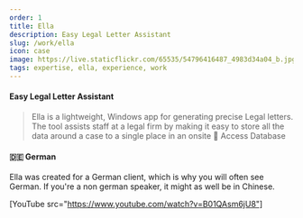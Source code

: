 ```yaml
---
order: 1
title: Ella
description: Easy Legal Letter Assistant
slug: /work/ella
icon: case
image: https://live.staticflickr.com/65535/54796416487_4983d34a04_b.jpg
tags: expertise, ella, experience, work
---
```


#### Easy Legal Letter Assistant

> Ella is a lightweight, Windows app for generating precise Legal letters. The tool assists staff at a legal firm by making it easy to store all the data around a case to a single place in an onsite 🔑 Access Database

#### 🇩🇪 German

Ella was created for a German client, which is why you will often see German. If you're a non german speaker, it might as well be in Chinese.

[YouTube src="https://www.youtube.com/watch?v=B01QAsm6jU8"]
